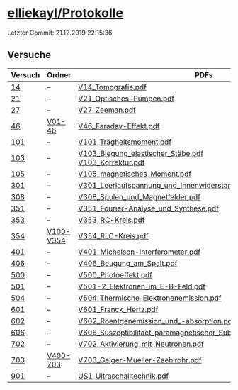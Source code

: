 # [elliekayl/Protokolle](https://github.com/elliekayl/Protokolle)

Letzter Commit: 21.12.2019 22:15:36

## Versuche

|        Versuch         |                                  Ordner                                  |                                                                                                                                                                      PDFs                                                                                                                                                                      |
|------------------------|--------------------------------------------------------------------------|------------------------------------------------------------------------------------------------------------------------------------------------------------------------------------------------------------------------------------------------------------------------------------------------------------------------------------------------|
|[14](../../versuch/14)  |–                                                                         |[V14_Tomografie.pdf](https://docs.google.com/viewer?url=https://raw.githubusercontent.com/elliekayl/Protokolle/master/V01-46/V14_Tomografie.pdf)                                                                                                                                                                                                |
|[21](../../versuch/21)  |–                                                                         |[V21_Optisches-Pumpen.pdf](https://docs.google.com/viewer?url=https://raw.githubusercontent.com/elliekayl/Protokolle/master/V01-46/V21_Optisches-Pumpen.pdf)                                                                                                                                                                                    |
|[27](../../versuch/27)  |–                                                                         |[V27_Zeeman.pdf](https://docs.google.com/viewer?url=https://raw.githubusercontent.com/elliekayl/Protokolle/master/V01-46/V27_Zeeman.pdf)                                                                                                                                                                                                        |
|[46](../../versuch/46)  |[V01-46](https://github.com/elliekayl/Protokolle/tree/master/V01-46)      |[V46_Faraday-Effekt.pdf](https://docs.google.com/viewer?url=https://raw.githubusercontent.com/elliekayl/Protokolle/master/V01-46/V46_Faraday-Effekt.pdf)                                                                                                                                                                                        |
|[101](../../versuch/101)|–                                                                         |[V101_Trägheitsmoment.pdf](https://docs.google.com/viewer?url=https://raw.githubusercontent.com/elliekayl/Protokolle/master/V100-V354/V101_Tr%C3%A4gheitsmoment.pdf)                                                                                                                                                                            |
|[103](../../versuch/103)|–                                                                         |[V103_Biegung_elastischer_Stäbe.pdf](https://docs.google.com/viewer?url=https://raw.githubusercontent.com/elliekayl/Protokolle/master/V100-V354/V103_Biegung_elastischer_St%C3%A4be.pdf)<br/>[V103_Korrektur.pdf](https://docs.google.com/viewer?url=https://raw.githubusercontent.com/elliekayl/Protokolle/master/V100-V354/V103_Korrektur.pdf)|
|[105](../../versuch/105)|–                                                                         |[V105_magnetisches_Moment.pdf](https://docs.google.com/viewer?url=https://raw.githubusercontent.com/elliekayl/Protokolle/master/V100-V354/V105_magnetisches_Moment.pdf)                                                                                                                                                                         |
|[301](../../versuch/301)|–                                                                         |[V301_Leerlaufspannung_und_Innenwiderstand_von_Spannungsquellen.pdf](https://docs.google.com/viewer?url=https://raw.githubusercontent.com/elliekayl/Protokolle/master/V100-V354/V301_Leerlaufspannung_und_Innenwiderstand_von_Spannungsquellen.pdf)                                                                                             |
|[308](../../versuch/308)|–                                                                         |[V308_Spulen_und_Magnetfelder.pdf](https://docs.google.com/viewer?url=https://raw.githubusercontent.com/elliekayl/Protokolle/master/V100-V354/V308_Spulen_und_Magnetfelder.pdf)                                                                                                                                                                 |
|[351](../../versuch/351)|–                                                                         |[V351_Fourier-Analyse_und_Synthese.pdf](https://docs.google.com/viewer?url=https://raw.githubusercontent.com/elliekayl/Protokolle/master/V100-V354/V351_Fourier-Analyse_und_Synthese.pdf)                                                                                                                                                       |
|[353](../../versuch/353)|–                                                                         |[V353_RC-Kreis.pdf](https://docs.google.com/viewer?url=https://raw.githubusercontent.com/elliekayl/Protokolle/master/V100-V354/V353_RC-Kreis.pdf)                                                                                                                                                                                               |
|[354](../../versuch/354)|[V100-V354](https://github.com/elliekayl/Protokolle/tree/master/V100-V354)|[V354_RLC-Kreis.pdf](https://docs.google.com/viewer?url=https://raw.githubusercontent.com/elliekayl/Protokolle/master/V100-V354/V354_RLC-Kreis.pdf)                                                                                                                                                                                             |
|[401](../../versuch/401)|–                                                                         |[V401_Michelson-Interferometer.pdf](https://docs.google.com/viewer?url=https://raw.githubusercontent.com/elliekayl/Protokolle/master/V400-703/V401_Michelson-Interferometer.pdf)                                                                                                                                                                |
|[406](../../versuch/406)|–                                                                         |[V406_Beugung_am_Spalt.pdf](https://docs.google.com/viewer?url=https://raw.githubusercontent.com/elliekayl/Protokolle/master/V400-703/V406_Beugung_am_Spalt.pdf)                                                                                                                                                                                |
|[500](../../versuch/500)|–                                                                         |[V500_Photoeffekt.pdf](https://docs.google.com/viewer?url=https://raw.githubusercontent.com/elliekayl/Protokolle/master/V400-703/V500_Photoeffekt.pdf)                                                                                                                                                                                          |
|[501](../../versuch/501)|–                                                                         |[V501-2_Elektronen_im_E-B-Feld.pdf](https://docs.google.com/viewer?url=https://raw.githubusercontent.com/elliekayl/Protokolle/master/V400-703/V501-2_Elektronen_im_E-B-Feld.pdf)                                                                                                                                                                |
|[504](../../versuch/504)|–                                                                         |[V504_Thermische_Elektronenemission.pdf](https://docs.google.com/viewer?url=https://raw.githubusercontent.com/elliekayl/Protokolle/master/V400-703/V504_Thermische_Elektronenemission.pdf)                                                                                                                                                      |
|[601](../../versuch/601)|–                                                                         |[V601_Franck_Hertz.pdf](https://docs.google.com/viewer?url=https://raw.githubusercontent.com/elliekayl/Protokolle/master/V400-703/V601_Franck_Hertz.pdf)                                                                                                                                                                                        |
|[602](../../versuch/602)|–                                                                         |[V602_Roentgenemission_und_-absorption.pdf](https://docs.google.com/viewer?url=https://raw.githubusercontent.com/elliekayl/Protokolle/master/V400-703/V602_Roentgenemission_und_-absorption.pdf)                                                                                                                                                |
|[606](../../versuch/606)|–                                                                         |[V606_Suszeptibilitaet_paramagnetischer_Substanzen.pdf](https://docs.google.com/viewer?url=https://raw.githubusercontent.com/elliekayl/Protokolle/master/V400-703/V606_Suszeptibilitaet_paramagnetischer_Substanzen.pdf)                                                                                                                        |
|[702](../../versuch/702)|–                                                                         |[V702_Aktivierung_mit_Neutronen.pdf](https://docs.google.com/viewer?url=https://raw.githubusercontent.com/elliekayl/Protokolle/master/V400-703/V702_Aktivierung_mit_Neutronen.pdf)                                                                                                                                                              |
|[703](../../versuch/703)|[V400-703](https://github.com/elliekayl/Protokolle/tree/master/V400-703)  |[V703_Geiger-Mueller-Zaehlrohr.pdf](https://docs.google.com/viewer?url=https://raw.githubusercontent.com/elliekayl/Protokolle/master/V400-703/V703_Geiger-Mueller-Zaehlrohr.pdf)                                                                                                                                                                |
|[901](../../versuch/901)|–                                                                         |[US1_Ultraschalltechnik.pdf](https://docs.google.com/viewer?url=https://raw.githubusercontent.com/elliekayl/Protokolle/master/US/US1_Ultraschalltechnik.pdf)                                                                                                                                                                                    |
